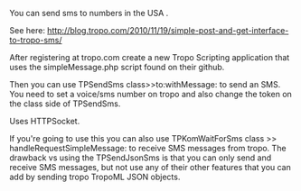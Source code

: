 You can send sms to numbers in the USA .  

See here: http://blog.tropo.com/2010/11/19/simple-post-and-get-interface-to-tropo-sms/

After registering at tropo.com create a new Tropo Scripting application that uses the simpleMessage.php script found on their github.


Then you can use TPSendSms class>>to:withMessage: to send an SMS.  You need to set a voice/sms number on tropo and also change the token on the class side of TPSendSms. 

Uses HTTPSocket.  


If you're going to use this you can also use TPKomWaitForSms class >> handleRequestSimpleMessage:  to receive SMS messages from tropo.  The drawback vs using the TPSendJsonSms  is that you can only send and receive SMS messages, but not use any of their other features that you can add by sending tropo TropoML JSON objects.  